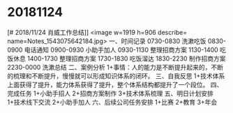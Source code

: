 # 20181124

[#  2018/11/24 肖威工作总结]]
<image w=1919 h=906 describe= name=Notes_1543075642184.jpg>
一、时间记录
0730-0830 洗漱吃饭
0830-0900 电话通知
0900-0930 小助手加人
0930-1130 整理招商方案
1130-1400 吃饭休息
1400-1730 整理招商方案
1730-1830 吃饭溜达
1830-2230 制作招商方案
2230-0000 洗漱总结
二、案例分析
1+事情：人的能力是不断提升起来的，不断的梳理和不断提升，慢慢就可以形成知识体系的闭环。
三、自我反思
1+技术体系上面获得了提升，能力体系获得了提升，整个体系结构都提升了一个段位。
四、完成任务
1+小助手招人
2+招商方案制作
3+技术体系梳理
五、明日计划安排
1+技术线下交流
2+小助手加人
六、后续公司任务安排
1+比赛 2+教育 3+年会
